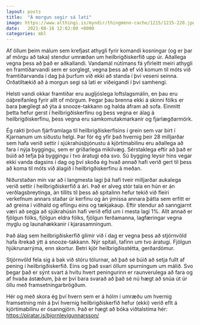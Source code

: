 ```yaml
---
layout: posts
title:  "Á morgun segir sá lati"
image: https://www.althingi.is/myndir/thingmenn-cache/1215/1215-220.jpg
date:   2021-08-16 12:02:00 +0000
categories: mbl
---
```

Af öllum þeim málum sem krefjast athygli fyrir komandi kosningar (og er þar af mörgu að taka) stendur umræðan um heilbrigðiskerfið upp úr. Aðallega vegna þess að það er aðkallandi. Vandamál nútímans fá yfirleitt meiri athygli en framtíðarvandi sem er sorglegt, vegna þess að ef við komum til móts við framtíðarvanda í dag þá þurfum við ekki að standa í því veseni seinna. Orðatiltækið að á morgun segi sá lati er viðeigandi í því samhengi.

Helsti vandi okkar framtíðar eru augljóslega loftslagsmálin, en þau eru óáþreifanleg fyrir allt of mörgum. Þegar þau brenna ekki á skinni fólks er bara þægilegt að ýta á snooze-takkann og halda áfram að sofa. Einmitt þetta hefur gerst í heilbrigðiskerfinu og þess vegna er álag á heilbrigðiskerfinu, þess vegna eru samkomutakmarkanir og fjarlægðarmörk.

Ég rakti þróun fjárframlaga til heilbrigðiskerfisins í grein sem var birt í Kjarnanum um síðustu helgi. Þar fór ég yfir það hvernig þeir 28 milljarðar sem hafa verið settir í sjúkrahúsþjónustu á kjörtímabilinu eru aðallega að fara í nýja byggingu, sem er gríðarlega mikilvæg. Sérstaklega eftir að það er búið að tefja þá byggingu í tvo áratugi eða svo. Sú bygging leysir hins vegar ekki vanda dagsins í dag og því skoða ég hvað annað hafi verið gert til þess að koma til móts við álagið í heilbrigðiskerfinu á meðan. 

Niðurstaðan mín var að í langmesta lagi þá hafi tveir milljarðar aukalega verið settir í heilbrigðiskerfið á ári. Það er alveg stór tala en hún er án verðlagsbreytinga, án tillits til þess að spítalinn hefur tekið við fleiri verkefnum annars staðar úr kerfinu og án ýmissa annara þátta sem erfitt er að greina í viðhald og eflingu eins og tækjakaup. Eftir stendur að sanngjarnt væri að segja að sjúkrahúsin hafi verið efld um í mesta lagi 1%. Allt annað er fjölgun fólks, fjölgun eldra fólks, fjölgun ferðamanna, lagfæringar vegna myglu og launahækkanir í kjarasamningum.

Það álag sem heilbrigðiskerfið glímir við í dag er vegna þess að stjórnvöld hafa ítrekað ýtt á snooze-takkann. Nýr spítali, tafinn um tvo áratugi. Fjölgun hjúkrunarrýma, enn skortur. Betri kjör heilbrigðisstétta, gerðardómur.

Stjórnvöld fela sig á bak við stóru tölurnar, að það sé búið að setja fullt af pening í heilbrigðiskerfið. Eins og það svari öllum spurningum um málið. Svo þegar það er sýnt svart á hvítu hvert peningurinn er raunverulega að fara og af hvaða ástæðum, þá er því bara svarað að það sé nú hægt að snúa út úr öllu með framsetningarbrögðum. 

Hér og með skora ég því hvern sem er á hólm í umræðu um hvernig framsetning mín á því hvernig heilbrigðiskerfið hefur (ekki) verið eflt á kjörtímabilinu er ósanngjörn. Það er hægt að bóka viðtalstíma hér: https://piratar.is/bjornlevigunnarsson/

